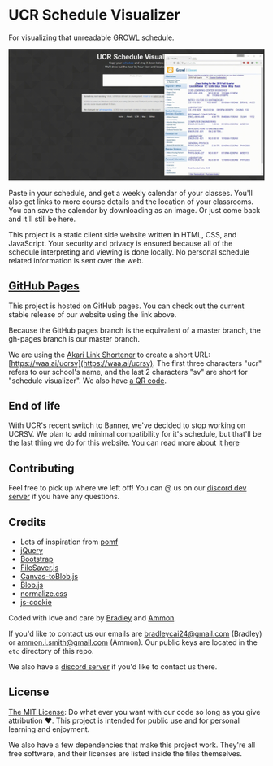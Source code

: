 UCR Schedule Visualizer
=======================

For visualizing that unreadable [GROWL](https://ucribm.ucr.edu/Paws/PAWS.html) schedule.

<img src="img/ucrsv-demo.gif" alt="Drawing" style="width: 960px;"/>

Paste in your schedule, and get a weekly calendar of your classes. You'll also get links to more course details and the location of your classrooms. You can save the calendar by downloading as an image. Or just come back and it'll still be here.

This project is a static client side website written in HTML, CSS, and JavaScript. Your security and privacy is ensured because
all of the schedule interpreting and viewing is done locally. No personal schedule
related information is sent over the web.

[GitHub Pages](https://bradleycai.github.io/ucr-schedule-visualizer/)
--------------------------------------------------------

This project is hosted on GitHub pages. You can check out the current stable release
of our website using the link above.

Because the GitHub pages branch is the equivalent of a master branch, the gh-pages
branch is our master branch.

We are using the [Akari Link Shortener](https://waa.ai/) to create a short URL: [https://waa.ai/ucrsv](https://waa.ai/ucrsv). The
first three characters "ucr" refers to our school's name, and the last 2 characters "sv" are short for "schedule visualizer". We also have [a QR code](http://bradleycai.github.io/ucr-schedule-visualizer/img/waaai-qr.png).

End of life
-----------

With UCR's recent switch to Banner, we've decided to stop working on UCRSV. We plan to add minimal compatibility for it's schedule, but that'll be the last thing we do for this website. You can read more about it [here](https://bradleycai.github.io/ucr-schedule-visualizer/about.html#end)

Contributing
------

Feel free to pick up where we left off! You can @ us on our [discord dev server](https://discord.gg/0vTWbxIL45ClG4mV) if you have any questions.

Credits
-------

<ul>
  <li>Lots of inspiration from <a href="https://github.com/nokonoko/Pomf">pomf</a></li>
  <li><a href="https://jquery.com/">jQuery</a></li>
  <li><a href="http://getbootstrap.com/">Bootstrap</a></li>
  <li><a href="https://github.com/eligrey/FileSaver.js/">FileSaver.js</a></li>
  <li><a href="https://github.com/eligrey/canvas-toBlob.js">Canvas-toBlob.js</a></li>
  <li><a href="https://github.com/eligrey/Blob.js">Blob.js</a></li>
  <li><a href="https://necolas.github.io/normalize.css/">normalize.css</a></li>
  <li><a href="https://github.com/js-cookie/js-cookie">js-cookie</a></li>
</ul>

Coded with love and care by [Bradley](https://github.com/BradleyCai) and [Ammon](https://github.com/ammongit).

If you'd like to contact us our emails are [bradleycai24@gmail.com](mailto:bradleycai24@gmail.com) (Bradley) or [ammon.i.smith@gmail.com](mailto:ammon.i.smith@gmail.com) (Ammon). Our public keys are located in the `etc` directory of this repo.

We also have a [discord server](https://discord.gg/0vTWbxIL45ClG4mV) if you'd like to contact us there.

License
-------

[The MIT License](LICENSE.md): Do what ever you want with our code so long as you give attribution :heart:. This project is intended for public use and for personal learning and enjoyment.

We also have a few dependencies that make this project work. They're all free software,
and their licenses are listed inside the files themselves.
